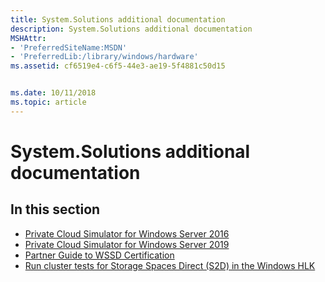 ```yaml
---
title: System.Solutions additional documentation
description: System.Solutions additional documentation
MSHAttr:
- 'PreferredSiteName:MSDN'
- 'PreferredLib:/library/windows/hardware'
ms.assetid: cf6519e4-c6f5-44e3-ae19-5f4881c50d15


ms.date: 10/11/2018
ms.topic: article
---
```


# System.Solutions additional documentation

## <span id="in_this_section"></span>In this section

-   [Private Cloud Simulator for Windows Server 2016](private-cloud-simulator-server-2016.md)
-   [Private Cloud Simulator for Windows Server 2019](private-cloud-simulator.md)
-   [Partner Guide to WSSD Certification](partner-guide-to-wssd-certification.md)
-   [Run cluster tests for Storage Spaces Direct (S2D) in the Windows HLK](run-cluster-tests-for-storage-spaces-direct-in-the-windows-hlk.md)
